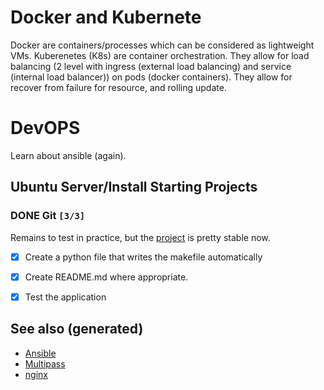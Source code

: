 # Docker and Kubernete

Docker are containers/processes which can be considered as lightweight VMs. Kuberenetes (K8s) are container orchestration. They allow for load balancing (2 level with ingress (external load balancing) and service (internal load balancer)) on pods (docker containers). They allow for recover from failure for resource, and rolling update.


# DevOPS

Learn about ansible (again).


## Ubuntu Server/Install Starting Projects


### DONE Git <code>[3/3]</code>

Remains to test in practice, but the [project](https://github.com/davidpham87/new-ubuntu-config) is pretty stable now.

-   [X] Create a python file that writes the makefile automatically
-   [X] Create README.md where appropriate.
-   [X] Test the application


## See also (generated)

-   [Ansible](20200505093245-ansible.md)
-   [Multipass](20200505093126-multipass.md)
-   [nginx](20200505112918-nginx.md)
